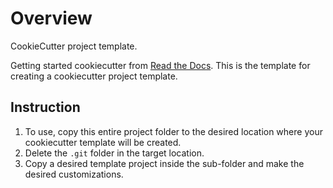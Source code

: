 # Overview

CookieCutter project template.

Getting started cookiecutter from [Read the Docs](https://cookiecutter.readthedocs.io/en/latest/readme.html).  This is the template for creating a cookiecutter project template.

## Instruction

1. To use, copy this entire project folder to the desired location where your
 cookiecutter template will be created.
2. Delete the `.git` folder in the target location.
3. Copy a desired template project inside the sub-folder and make the desired
 customizations.
